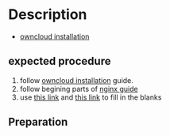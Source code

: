 # **Description**

- [owncloud installation](https://doc.owncloud.com/server/admin_manual/installation/quick_guides/ubuntu_20_04.html)

## **expected procedure**

1. follow [owncloud installation](https://doc.owncloud.com/server/admin_manual/installation/quick_guides/ubuntu_20_04.html) guide.
2. follow begining parts of [nginx guide](https://www.digitalocean.com/community/tutorials/how-to-install-nginx-on-ubuntu-20-04)
3. use [this link](https://www.digitalocean.com/community/tutorials/how-to-configure-nginx-as-a-web-server-and-reverse-proxy-for-apache-on-one-ubuntu-20-04-server) and [this link](https://phoenixnap.com/kb/how-to-install-nginx-on-ubuntu-20-04) to fill in the blanks

## **Preparation**
